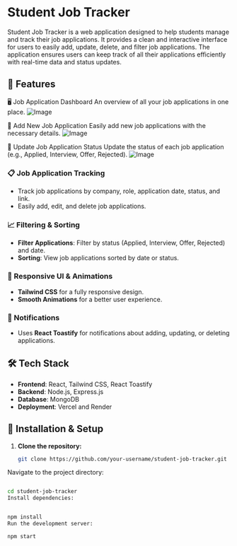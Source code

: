 # Student Job Tracker

Student Job Tracker is a web application designed to help students manage and track their job applications. It provides a clean and interactive interface for users to easily add, update, delete, and filter job applications. The application ensures users can keep track of all their applications efficiently with real-time data and status updates.

## 🚀 Features



🖥️ Job Application Dashboard
An overview of all your job applications in one place.
![Image](https://github.com/user-attachments/assets/224f7a35-b238-4586-a8d9-ad7087f6e3b5)

📝 Add New Job Application
Easily add new job applications with the necessary details.
![Image](https://github.com/user-attachments/assets/9853a49d-1e7f-4752-9191-613d9330b8b8)


🔄 Update Job Application Status
Update the status of each job application (e.g., Applied, Interview, Offer, Rejected).
![Image](https://github.com/user-attachments/assets/1de07585-ca00-439d-8767-de6b14677882)


### 📋 Job Application Tracking
- Track job applications by company, role, application date, status, and link.
- Easily add, edit, and delete job applications.

### 📈 Filtering & Sorting
- **Filter Applications**: Filter by status (Applied, Interview, Offer, Rejected) and date.
- **Sorting**: View job applications sorted by date or status.

### 🎨 Responsive UI & Animations
- **Tailwind CSS** for a fully responsive design.
- **Smooth Animations** for a better user experience.

### 📢 Notifications
- Uses **React Toastify** for notifications about adding, updating, or deleting applications.

## 🛠️ Tech Stack

- **Frontend**: React, Tailwind CSS, React Toastify
- **Backend**: Node.js, Express.js
- **Database**: MongoDB
- **Deployment**: Vercel and Render


## 🔧 Installation & Setup

1. **Clone the repository:**
   ```sh
   git clone https://github.com/your-username/student-job-tracker.git
Navigate to the project directory:

  ```sh

cd student-job-tracker
Install dependencies:


npm install
Run the development server:

npm start


